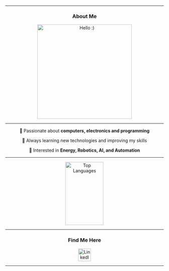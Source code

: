___
<div align="center"> 

### About Me  
 <div>
    <img src="https://github.com/user-attachments/assets/027eed14-3b55-4419-9831-fed9560644c3" width="300" title="Hello :)" style="max-width: 100%;"/>
  </div>

___

<div>
    <p>🔹 Passionate about <strong>computers, electronics and programming </strong></p>
    <p>🔹 Always learning new technologies and improving my skills</p>
    <p>🔹 Interested in <strong>Energy, Robotics, AI, and Automation</strong></p> 
</div>

  <!-- Languages  
  ---
  ### Languages & Tools
  <img src="https://raw.githubusercontent.com/devicons/devicon/master/icons/cplusplus/cplusplus-original.svg" width="40" height="40" title="C++ Programming Language" style="max-width: 100%;"/>
  <img src="https://raw.githubusercontent.com/devicons/devicon/master/icons/c/c-original.svg" width="40" height="40" title="C Programming Language" style="max-width: 100%;"/>
  <img src="https://raw.githubusercontent.com/devicons/devicon/master/icons/python/python-original.svg" width="40" height="40" title="Python Programming Language" style="max-width: 100%;"/>  
  --> 
  <!-- Tools 
  <img src="https://cdn.jsdelivr.net/gh/devicons/devicon/icons/matlab/matlab-original.svg" width="40" height="40" title="MATLAB" style="max-width: 100%;"/>
  <img src="https://cdn.jsdelivr.net/gh/devicons/devicon/icons/qt/qt-original.svg" width="40" height="40" title="Qt Framework" style="max-width: 100%;"/>
  <img src="https://cdn.jsdelivr.net/gh/devicons/devicon/icons/arduino/arduino-original.svg" width="40" height="40" title="Arduino" style="max-width: 100%;"/>
  -->

___
   <!-- Languages ### GitHub Stats-->
   <a href="https://github.com/monteiro-diogo">
    <picture>
      <source media="(prefers-color-scheme: dark)" srcset="https://github-readme-stats.vercel.app/api/top-langs?username=monteiro-diogo&show_icons=true&locale=en&layout=compact&theme=dark&bg_color=00000000&card_width=320&langs_count=20">
      <source media="(prefers-color-scheme: light)" srcset="https://github-readme-stats.vercel.app/api/top-langs?username=monteiro-diogo&show_icons=true&locale=en&layout=compact&theme=default&bg_color=00000000&card_width=320&langs_count=20">
      <img height="200" align="center" src="https://github-readme-stats.vercel.app/api/top-langs?username=monteiro-diogo&show_icons=true&locale=en&layout=compact&theme=default&bg_color=00000000&card_width=320" width="49%" style="vertical-align: top;" alt="Top Languages"/>
    </picture>
  </a>
  <!-- Stats -->
  <!--
  <a href="https://github.com/monteiro-diogo">
    <picture>
      <source media="(prefers-color-scheme: dark)" srcset="https://github-readme-stats.vercel.app/api?username=monteiro-diogo&show_icons=true&theme=dark&bg_color=00000000&card_width=320&cache_seconds=3600">
      <source media="(prefers-color-scheme: light)" srcset="https://github-readme-stats.vercel.app/api?username=monteiro-diogo&show_icons=true&theme=default&bg_color=00000000&card_width=320&cache_seconds=3600">
      <img height="200" align="center" src="https://github-readme-stats.vercel.app/api?username=monteiro-diogo&show_icons=true&theme=default&bg_color=0000000&card_width=320&cache_seconds=3600" width="49%" style="vertical-align: top;" alt="GitHub Stats"/>
    </picture>
  </a>
  -->

___

### Find Me Here 
  <a href="https://www.linkedin.com/in/monteiro-diogo" target="_blank" title="LinkedIn Profile">
    <img src="https://upload.wikimedia.org/wikipedia/commons/c/ca/LinkedIn_logo_initials.png" alt="LinkedIn" width="40" height="40" style="max-width: 100%;"/>
  </a>
  
___
